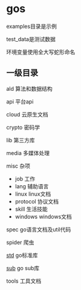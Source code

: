 # gos

examples目录是示例

test_data是测试数据

环境变量使用全大写蛇形命名

## 一级目录

ald 算法和数据结构

api 平台api

cloud 云原生文档

crypto 密码学

lib 第三方库

media 多媒体处理

misc 杂项

- job 工作
- lang 辅助语言
- linux linux文档
- protocol 协议文档
- skill 生活技能
- windows windows文档

spec go语言文档及util代码

spider 爬虫

[std](https://pkg.go.dev/std) go标准库

[sub](https://pkg.go.dev/golang.org/x) go sub库

tools 工具文档
